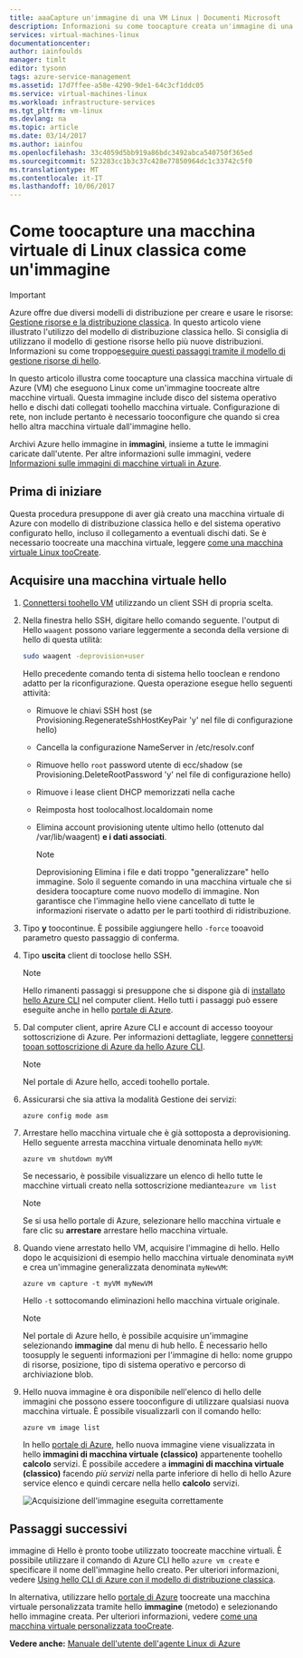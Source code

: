 ```yaml
---
title: aaaCapture un'immagine di una VM Linux | Documenti Microsoft
description: Informazioni su come toocapture creata un'immagine di una basata su Linux Azure macchina virtuale (VM) con il modello di distribuzione classica hello.
services: virtual-machines-linux
documentationcenter: 
author: iainfoulds
manager: timlt
editor: tysonn
tags: azure-service-management
ms.assetid: 17d7ffee-a58e-4290-9de1-64c3cf1ddc05
ms.service: virtual-machines-linux
ms.workload: infrastructure-services
ms.tgt_pltfrm: vm-linux
ms.devlang: na
ms.topic: article
ms.date: 03/14/2017
ms.author: iainfou
ms.openlocfilehash: 33c4059d5bb919a86bdc3492abca540750f365ed
ms.sourcegitcommit: 523283cc1b3c37c428e77850964dc1c33742c5f0
ms.translationtype: MT
ms.contentlocale: it-IT
ms.lasthandoff: 10/06/2017
---
```

# <a name="how-toocapture-a-classic-linux-virtual-machine-as-an-image"></a>Come toocapture una macchina virtuale di Linux classica come un'immagine
> [!IMPORTANT]
> Azure offre due diversi modelli di distribuzione per creare e usare le risorse: [Gestione risorse e la distribuzione classica](../../../resource-manager-deployment-model.md). In questo articolo viene illustrato l'utilizzo del modello di distribuzione classica hello. Si consiglia di utilizzano il modello di gestione risorse hello più nuove distribuzioni. Informazioni su come troppo[eseguire questi passaggi tramite il modello di gestione risorse di hello](../capture-image.md?toc=%2fazure%2fvirtual-machines%2flinux%2ftoc.json).

In questo articolo illustra come toocapture una classica macchina virtuale di Azure (VM) che eseguono Linux come un'immagine toocreate altre macchine virtuali. Questa immagine include disco del sistema operativo hello e dischi dati collegati toohello macchina virtuale. Configurazione di rete, non include pertanto è necessario tooconfigure che quando si crea hello altra macchina virtuale dall'immagine hello.

Archivi Azure hello immagine in **immagini**, insieme a tutte le immagini caricate dall'utente. Per altre informazioni sulle immagini, vedere [Informazioni sulle immagini di macchine virtuali in Azure][About Virtual Machine Images in Azure].

## <a name="before-you-begin"></a>Prima di iniziare
Questa procedura presuppone di aver già creato una macchina virtuale di Azure con modello di distribuzione classica hello e del sistema operativo configurato hello, incluso il collegamento a eventuali dischi dati. Se è necessario toocreate una macchina virtuale, leggere [come una macchina virtuale Linux tooCreate][How tooCreate a Linux Virtual Machine].

## <a name="capture-hello-virtual-machine"></a>Acquisire una macchina virtuale hello
1. [Connettersi toohello VM](../mac-create-ssh-keys.md?toc=%2fazure%2fvirtual-machines%2flinux%2ftoc.json) utilizzando un client SSH di propria scelta.
2. Nella finestra hello SSH, digitare hello comando seguente. l'output di Hello `waagent` possono variare leggermente a seconda della versione di hello di questa utilità:

    ```bash
    sudo waagent -deprovision+user
    ```

    Hello precedente comando tenta di sistema hello tooclean e rendono adatto per la riconfigurazione. Questa operazione esegue hello seguenti attività:

   * Rimuove le chiavi SSH host (se Provisioning.RegenerateSshHostKeyPair 'y' nel file di configurazione hello)
   * Cancella la configurazione NameServer in /etc/resolv.conf
   * Rimuove hello `root` password utente di ecc/shadow (se Provisioning.DeleteRootPassword 'y' nel file di configurazione hello)
   * Rimuove i lease client DHCP memorizzati nella cache
   * Reimposta host toolocalhost.localdomain nome
   * Elimina account provisioning utente ultimo hello (ottenuto dal /var/lib/waagent) **e i dati associati**.

     > [!NOTE]
     > Deprovisioning Elimina i file e dati troppo "generalizzare" hello immagine. Solo il seguente comando in una macchina virtuale che si desidera toocapture come nuovo modello di immagine. Non garantisce che l'immagine hello viene cancellato di tutte le informazioni riservate o adatto per le parti toothird di ridistribuzione.

3. Tipo **y** toocontinue. È possibile aggiungere hello `-force` tooavoid parametro questo passaggio di conferma.
4. Tipo **uscita** client di tooclose hello SSH.

   > [!NOTE]
   > Hello rimanenti passaggi si presuppone che si dispone già di [installato hello Azure CLI](../../../cli-install-nodejs.md) nel computer client. Hello tutti i passaggi può essere eseguite anche in hello [portale di Azure](http://portal.azure.com).

5. Dal computer client, aprire Azure CLI e account di accesso tooyour sottoscrizione di Azure. Per informazioni dettagliate, leggere [connettersi tooan sottoscrizione di Azure da hello Azure CLI](../../../xplat-cli-connect.md).

   > [!NOTE]
   > Nel portale di Azure hello, accedi toohello portale.

6. Assicurarsi che sia attiva la modalità Gestione dei servizi:

    ```azurecli
    azure config mode asm
    ```

7. Arrestare hello macchina virtuale che è già sottoposta a deprovisioning. Hello seguente arresta macchina virtuale denominata hello `myVM`:

    ```azurecli
    azure vm shutdown myVM
    ```
   Se necessario, è possibile visualizzare un elenco di hello tutte le macchine virtuali creato nella sottoscrizione mediante`azure vm list`

   > [!NOTE]
   > Se si usa hello portale di Azure, selezionare hello macchina virtuale e fare clic su **arrestare** arrestare hello macchina virtuale.

8. Quando viene arrestato hello VM, acquisire l'immagine di hello. Hello dopo le acquisizioni di esempio hello macchina virtuale denominata `myVM` e crea un'immagine generalizzata denominata `myNewVM`:

    ```azurecli
    azure vm capture -t myVM myNewVM
    ```

    Hello `-t` sottocomando eliminazioni hello macchina virtuale originale.

    > [!NOTE]
    > Nel portale di Azure hello, è possibile acquisire un'immagine selezionando **immagine** dal menu di hub hello. È necessario hello toosupply le seguenti informazioni per l'immagine di hello: nome gruppo di risorse, posizione, tipo di sistema operativo e percorso di archiviazione blob.

9. Hello nuova immagine è ora disponibile nell'elenco di hello delle immagini che possono essere tooconfigure di utilizzare qualsiasi nuova macchina virtuale. È possibile visualizzarli con il comando hello:

   ```azurecli
   azure vm image list
   ```

   In hello [portale di Azure](http://portal.azure.com), hello nuova immagine viene visualizzata in hello **immagini di macchina virtuale (classico)** appartenente toohello **calcolo** servizi. È possibile accedere a **immagini di macchina virtuale (classico)** facendo _più servizi_ nella parte inferiore di hello di hello Azure service elenco e quindi cercare nella hello **calcolo** servizi.   

   ![Acquisizione dell'immagine eseguita correttamente](./media/capture-image/VMCapturedImageAvailable.png)

## <a name="next-steps"></a>Passaggi successivi
immagine di Hello è pronto toobe utilizzato toocreate macchine virtuali. È possibile utilizzare il comando di Azure CLI hello `azure vm create` e specificare il nome dell'immagine hello creato. Per ulteriori informazioni, vedere [Using hello CLI di Azure con il modello di distribuzione classica](https://docs.microsoft.com/cli/azure/get-started-with-az-cli2).

In alternativa, utilizzare hello [portale di Azure](http://portal.azure.com) toocreate una macchina virtuale personalizzata tramite hello **immagine** (metodo) e selezionando hello immagine creata. Per ulteriori informazioni, vedere [come una macchina virtuale personalizzata tooCreate][How tooCreate a Custom Virtual Machine].

**Vedere anche:** [Manuale dell'utente dell'agente Linux di Azure](../agent-user-guide.md?toc=%2fazure%2fvirtual-machines%2flinux%2ftoc.json)

[About Virtual Machine Images in Azure]:../../virtual-machines-linux-classic-about-images.md
[How tooCreate a Custom Virtual Machine]:create-custom.md
[How tooAttach a Data Disk tooa Virtual Machine]:attach-disk.md
[How tooCreate a Linux Virtual Machine]:create-custom.md
